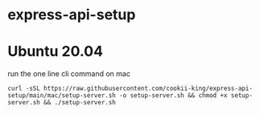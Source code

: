 # express-api-setup

# Ubuntu 20.04
run the one line cli command on mac
```
curl -sSL https://raw.githubusercontent.com/cookii-king/express-api-setup/main/mac/setup-server.sh -o setup-server.sh && chmod +x setup-server.sh && ./setup-server.sh
```
